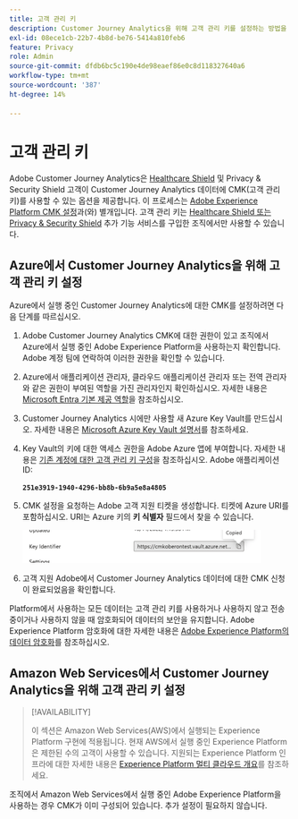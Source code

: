 ```yaml
---
title: 고객 관리 키
description: Customer Journey Analytics을 위해 고객 관리 키를 설정하는 방법을 알아봅니다.
exl-id: 08ece1cb-22b7-4b8d-be76-5414a810feb6
feature: Privacy
role: Admin
source-git-commit: dfdb6bc5c190e4de98eaef86e0c8d118327640a6
workflow-type: tm+mt
source-wordcount: '387'
ht-degree: 14%

---
```


# 고객 관리 키

Adobe Customer Journey Analytics은 [Healthcare Shield](https://www.adobe.com/kr/trust/compliance/hipaa-ready.html) 및 Privacy &amp; Security Shield 고객이 Customer Journey Analytics 데이터에 CMK(고객 관리 키)를 사용할 수 있는 옵션을 제공합니다. 이 프로세스는 [Adobe Experience Platform CMK 설정](https://experienceleague.adobe.com/en/docs/experience-platform/landing/governance-privacy-security/customer-managed-keys/overview)과(와) 별개입니다. 고객 관리 키는 [Healthcare Shield 또는 Privacy &amp; Security Shield](https://experienceleague.adobe.com/ko/docs/events/customer-data-management-voices-recordings/governance/healthcare-shield) 추가 기능 서비스를 구입한 조직에서만 사용할 수 있습니다.

## Azure에서 Customer Journey Analytics을 위해 고객 관리 키 설정

Azure에서 실행 중인 Customer Journey Analytics에 대한 CMK를 설정하려면 다음 단계를 따르십시오.

1. Adobe Customer Journey Analytics CMK에 대한 권한이 있고 조직에서 Azure에서 실행 중인 Adobe Experience Platform을 사용하는지 확인합니다. Adobe 계정 팀에 연락하여 이러한 권한을 확인할 수 있습니다.
1. Azure에서 애플리케이션 관리자, 클라우드 애플리케이션 관리자 또는 전역 관리자와 같은 권한이 부여된 역할을 가진 관리자인지 확인하십시오. 자세한 내용은 [Microsoft Entra 기본 제공 역할](https://learn.microsoft.com/en-us/entra/identity/role-based-access-control/permissions-reference)을 참조하십시오.
1. Customer Journey Analytics 시에만 사용할 새 Azure Key Vault를 만드십시오. 자세한 내용은 [Microsoft Azure Key Vault 설명서](https://learn.microsoft.com/ko-kr/azure/key-vault/general/)를 참조하세요.
1. Key Vault의 키에 대한 액세스 권한을 Adobe Azure 앱에 부여합니다. 자세한 내용은 [기존 계정에 대한 고객 관리 키 구성](https://learn.microsoft.com/ko-kr/azure/storage/common/customer-managed-keys-configure-cross-tenant-existing-account?toc=%2Fazure%2Fstorage%2Fblobs%2Ftoc.json&amp;tabs=powershell-preview%2Cazure-portal#the-customer-grants-the-service-providers-app-access-to-the-key-in-the-key-vault)을 참조하십시오. Adobe 애플리케이션 ID:

   **`251e3919-1940-4296-bb8b-6b9a5e8a4805`**

1. CMK 설정을 요청하는 Adobe 고객 지원 티켓을 생성합니다. 티켓에 Azure URI를 포함하십시오. URI는 Azure 키의 **키 식별자** 필드에서 찾을 수 있습니다.

   ![https://cmkoberontest.vault.azure.net에 대한 URI를 표시하는 키 식별자 필드](assets/key-identifier.png)

1. 고객 지원 Adobe에서 Customer Journey Analytics 데이터에 대한 CMK 신청이 완료되었음을 확인합니다.

Platform에서 사용하는 모든 데이터는 고객 관리 키를 사용하거나 사용하지 않고 전송 중이거나 사용하지 않을 때 암호화되어 데이터의 보안을 유지합니다. Adobe Experience Platform 암호화에 대한 자세한 내용은 [Adobe Experience Platform의 데이터 암호화](https://experienceleague.adobe.com/en/docs/experience-platform/landing/governance-privacy-security/encryption)를 참조하십시오.

## Amazon Web Services에서 Customer Journey Analytics을 위해 고객 관리 키 설정

>[!AVAILABILITY]
>
>이 섹션은 Amazon Web Services(AWS)에서 실행되는 Experience Platform 구현에 적용됩니다. 현재 AWS에서 실행 중인 Experience Platform은 제한된 수의 고객이 사용할 수 있습니다. 지원되는 Experience Platform 인프라에 대한 자세한 내용은 [Experience Platform 멀티 클라우드 개요](https://experienceleague.adobe.com/en/docs/experience-platform/landing/multi-cloud)를 참조하세요.

조직에서 Amazon Web Services에서 실행 중인 Adobe Experience Platform을 사용하는 경우 CMK가 이미 구성되어 있습니다. 추가 설정이 필요하지 않습니다.
